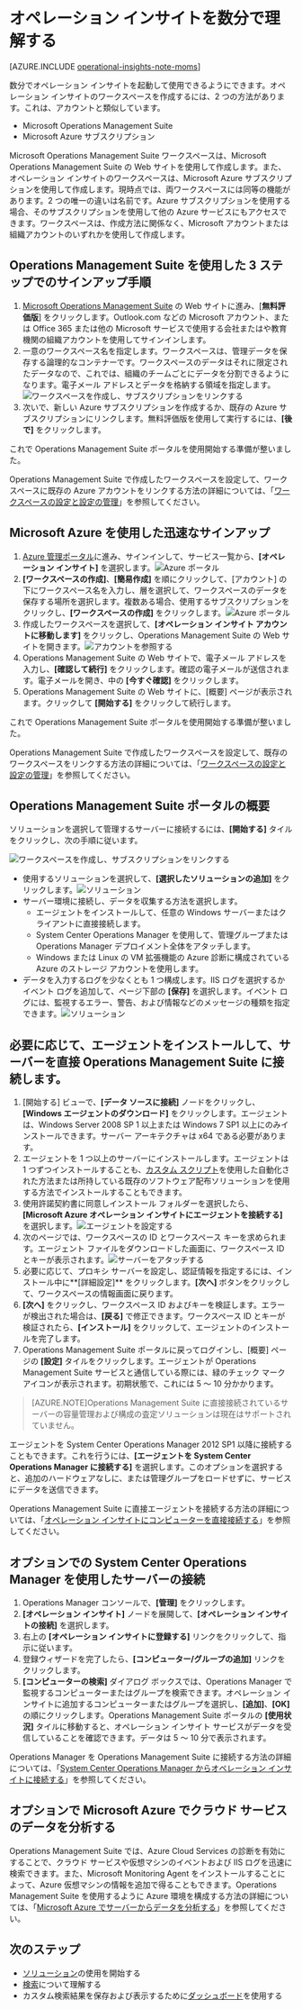 <properties
    pageTitle="オペレーション インサイトを数分で理解する"
    description="数分でオペレーション インサイトを設定する方法"
    services="operational-insights"
    documentationCenter=""
    authors="bandersmsft"
    manager="jwhit"
    editor=""/>

<tags
    ms.service="operational-insights"
    ms.workload="operational-insights"
    ms.tgt_pltfrm="na"
    ms.devlang="na"
    ms.topic="hero-article"
    ms.date="07/09/2015"
    ms.author="banders"/>

# オペレーション インサイトを数分で理解する


[AZURE.INCLUDE [operational-insights-note-moms](../../includes/operational-insights-note-moms.md)]

数分でオペレーション インサイトを起動して使用できるようにできます。オペレーション インサイトのワークスペースを作成するには、2 つの方法があります。これは、アカウントと類似しています。

- Microsoft Operations Management Suite
- Microsoft Azure サブスクリプション

Microsoft Operations Management Suite ワークスペースは、Microsoft Operations Management Suite の Web サイトを使用して作成します。また、オペレーション インサイトのワークスペースは、Microsoft Azure サブスクリプションを使用して作成します。現時点では、両ワークスペースには同等の機能があります。2 つの唯一の違いは名前です。Azure サブスクリプションを使用する場合、そのサブスクリプションを使用して他の Azure サービスにもアクセスできます。ワークスペースは、作成方法に関係なく、Microsoft アカウントまたは組織アカウントのいずれかを使用して作成します。

## Operations Management Suite を使用した 3 ステップでのサインアップ手順

1. [Microsoft Operations Management Suite](http://microsoft.com/oms) の Web サイトに進み、[**無料評価版**] をクリックします。Outlook.com などの Microsoft アカウント、または Office 365 または他の Microsoft サービスで使用する会社またはや教育機関の組織アカウントを使用してサインインします。
2. 一意のワークスペース名を指定します。ワークスペースは、管理データを保存する論理的なコンテナーです。ワークスペースのデータはそれに限定されたデータなので、これでは、組織のチームごとにデータを分割できるようになります。電子メール アドレスとデータを格納する領域を指定します。![ワークスペースを作成し、サブスクリプションをリンクする](./media/operational-insights-onboard-in-minutes/create-workspace-link-sub.png)
3. 次いで、新しい Azure サブスクリプションを作成するか、既存の Azure サブスクリプションにリンクします。無料評価版を使用して実行するには、**[後で]** をクリックします。

これで Operations Management Suite ポータルを使用開始する準備が整いました。

Operations Management Suite で作成したワークスペースを設定して、ワークスペースに既存の Azure アカウントをリンクする方法の詳細については、「[ワークスペースの設定と設定の管理](operational-insights-setup-workspace.md)」を参照してください。

## Microsoft Azure を使用した迅速なサインアップ

1. [Azure 管理ポータル](https://manage.windowsazure.com)に進み、サインインして、サービス一覧から、**[オペレーション インサイト]** を選択します。![Azure ポータル](./media/operational-insights-onboard-in-minutes/azure-portal-op-insights.png)
2. **[ワークスペースの作成]**、**[簡易作成]** を順にクリックして、[アカウント] の下にワークスペース名を入力し、層を選択して、ワークスペースのデータを保存する場所を選択します。複数ある場合、使用するサブスクリプションをクリックし、**[ワークスペースの作成]** をクリックします。![Azure ポータル](./media/operational-insights-onboard-in-minutes/quick-create.png)
3. 作成したワークスペースを選択して、**[オペレーション インサイト アカウントに移動します]** をクリックし、Operations Management Suite の Web サイトを開きます。![アカウントを参照する](./media/operational-insights-onboard-in-minutes/visit-account.png)
4. Operations Management Suite の Web サイトで、電子メール アドレスを入力し、**[確認して続行]** をクリックします。確認の電子メールが送信されます。電子メールを開き、中の **[今すぐ確認]** をクリックします。
5. Operations Management Suite の Web サイトに、[概要] ページが表示されます。クリックして **[開始する]** をクリックして続行します。

これで Operations Management Suite ポータルを使用開始する準備が整いました。

Operations Management Suite で作成したワークスペースを設定して、既存のワークスペースをリンクする方法の詳細については、「[ワークスペースの設定と設定の管理](operational-insights-setup-workspace.md)」を参照してください。

## Operations Management Suite ポータルの概要
ソリューションを選択して管理するサーバーに接続するには、**[開始する]** タイルをクリックし、次の手順に従います。

![ワークスペースを作成し、サブスクリプションをリンクする](./media/operational-insights-onboard-in-minutes/get-started.png)

- 使用するソリューションを選択して、**[選択したソリューションの追加]** をクリックします。![ソリューション](./media/operational-insights-onboard-in-minutes/solutions.png)
- サーバー環境に接続し、データを収集する方法を選択します。
    - エージェントをインストールして、任意の Windows サーバーまたはクライアントに直接接続します。
    - System Center Operations Manager を使用して、管理グループまたは Operations Manager デプロイメント全体をアタッチします。
    - Windows または Linux の VM 拡張機能の Azure 診断に構成されている Azure のストレージ アカウントを使用します。
- データを入力するログを少なくとも 1 つ構成します。IIS ログを選択するかイベント ログを追加して、ページ下部の **[保存]** を選択します。イベント ログには、監視するエラー、警告、および情報などのメッセージの種類を指定できます。![ソリューション](./media/operational-insights-onboard-in-minutes/logs.png)

## 必要に応じて、エージェントをインストールして、サーバーを直接 Operations Management Suite に接続します。
1. [開始する] ビューで、**[データ ソースに接続]** ノードをクリックし、**[Windows エージェントのダウンロード]** をクリックします。エージェントは、Windows Server 2008 SP 1 以上または Windows 7 SP1 以上にのみインストールできます。サーバー アーキテクチャは x64 である必要があります。
2. エージェントを 1 つ以上のサーバーにインストールします。エージェントは 1 つずつインストールすることも、[カスタム スクリプト](operational-insights-direct-agent.md#configure-the-microsoft-monitoring-agent-optional)を使用した自動化された方法または所持している既存のソフトウェア配布ソリューションを使用する方法でインストールすることもできます。
3. 使用許諾契約書に同意しインストール フォルダーを選択したら、**[Microsoft Azure オペレーション インサイトにエージェントを接続する]** を選択します。![エージェントを設定する](./media/operational-insights-onboard-in-minutes/agent.png)
4. 次のページでは、ワークスペースの ID とワークスペース キーを求められます。エージェント ファイルをダウンロードした画面に、ワークスペース ID とキーが表示されます。![サーバーをアタッチする](./media/operational-insights-onboard-in-minutes/key.png)
5. 必要に応じて、プロキシ サーバーを設定し、認証情報を指定するには、インストール中に**[詳細設定]** をクリックします。**[次へ]** ボタンをクリックして、ワークスペースの情報画面に戻ります。
6. **[次へ]** をクリックし、ワークスペース ID およびキーを検証します。エラーが検出された場合は、**[戻る]** で修正できます。ワークスペース ID とキーが検証されたら、**[インストール]** をクリックして、エージェントのインストールを完了します。
7. Operations Management Suite ポータルに戻ってログインし、[概要] ページの **[設定]** タイルをクリックします。エージェントが Operations Management Suite サービスと通信している際には、緑のチェック マーク アイコンが表示されます。初期状態で、これには 5 ～ 10 分かかります。

> [AZURE.NOTE]Operations Management Suite に直接接続されているサーバーの容量管理および構成の査定ソリューションは現在はサポートされていません。

エージェントを System Center Operations Manager 2012 SP1 以降に接続することもできます。これを行うには、**[エージェントを System Center Operations Manager に接続する]** を選択します。このオプションを選択すると、追加のハードウェアなしに、または管理グループをロードせずに、サービスにデータを送信できます。

Operations Management Suite に直接エージェントを接続する方法の詳細については、「[オペレーション インサイトにコンピューターを直接接続する](operational-insights-direct-agent.md)」を参照してください。

## オプションでの System Center Operations Manager を使用したサーバーの接続

1. Operations Manager コンソールで、**[管理]** をクリックします。
2. **[オペレーション インサイト]** ノードを展開して、**[オペレーション インサイトの接続]** を選択します。
3. 右上の **[オペレーション インサイトに登録する]** リンクをクリックして、指示に従います。
4. 登録ウィザードを完了したら、**[コンピューター/グループの追加]** リンクをクリックします。
5. **[コンピューターの検索]** ダイアログ ボックスでは、Operations Manager で監視するコンピューターまたはグループを検索できます。オペレーション インサイトに追加するコンピューターまたはグループを選択し、**[追加]**、**[OK]** の順にクリックします。Operations Management Suite ポータルの **[使用状況]** タイルに移動すると、オペレーション インサイト サービスがデータを受信していることを確認できます。データは 5 ～ 10 分で表示されます。

Operations Manager を Operations Management Suite に接続する方法の詳細については、「[System Center Operations Manager からオペレーション インサイトに接続する](operational-insights-connect-scom.md)」を参照してください。

## オプションで Microsoft Azure でクラウド サービスのデータを分析する

Operations Management Suite では、Azure Cloud Services の診断を有効にすることで、クラウド サービスや仮想マシンのイベントおよび IIS ログを迅速に検索できます。また、Microsoft Monitoring Agent をインストールすることによって、Azure 仮想マシンの情報を追加で得ることもできます。Operations Management Suite を使用するように Azure 環境を構成する方法の詳細については、「[Microsoft Azure でサーバーからデータを分析する](operational-insights-analyze-data-azure.md)」を参照してください。


## 次のステップ
- [ソリューション](operational-insights-solutions.md)の使用を開始する
- [検索](operational-insights-search.md)について理解する
- カスタム検索結果を保存および表示するために[ダッシュボード](operational-insights-use-dashboards.md)を使用する

<!---HONumber=August15_HO6-->